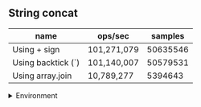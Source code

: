 ## String concat

|name|ops/sec|samples|
|-|-|-|
|Using + sign|101,271,079|50635546|
|Using backtick (`)|101,140,007|50579531|
|Using array.join|10,789,277|5394643|


<details>
<summary>Environment</summary>

* __Machine:__ linux x64 | 4 vCPUs | 7.6GB Mem
* __Run:__ Fri Oct 17 2025 17:14:20 GMT+0000 (Coordinated Universal Time)
* __Node:__ `v20.19.4`
</details>

<!--
{"environment":{"platform":"linux","arch":"x64","cpus":4,"totalMemory":7.59783935546875},"benchmarks":[{"name":"Using + sign","samples":50635546,"opsSec":101271079.03730188},{"name":"Using backtick (`)","samples":50579531,"opsSec":101140007.62712309},{"name":"Using array.join","samples":5394643,"opsSec":10789277.433313718}]}-->
